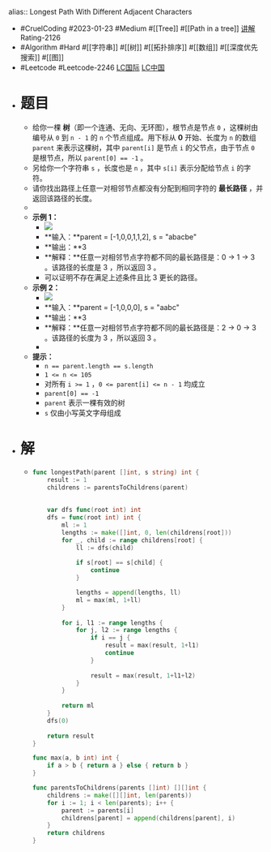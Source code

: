 alias:: Longest Path With Different Adjacent Characters

- #CruelCoding #2023-01-23 #Medium #[[Tree]] #[[Path in a tree]] [讲解](https://youtu.be/KzZ_Ya-2ODk) Rating-2126
- #Algorithm #Hard #[[字符串]] #[[树]] #[[拓扑排序]] #[[数组]] #[[深度优先搜索]] #[[图]]
- #Leetcode #Leetcode-2246 [LC国际](https://leetcode.com/problems/longest-path-with-different-adjacent-characters/) [LC中国](https://leetcode.cn/problems/longest-path-with-different-adjacent-characters/)
- # 题目
	- 给你一棵 **树**（即一个连通、无向、无环图），根节点是节点 `0` ，这棵树由编号从 `0` 到 `n - 1` 的 `n` 个节点组成。用下标从 **0** 开始、长度为 `n` 的数组 `parent` 来表示这棵树，其中 `parent[i]` 是节点 `i` 的父节点，由于节点 `0` 是根节点，所以 `parent[0] == -1` 。
	- 另给你一个字符串 `s` ，长度也是 `n` ，其中 `s[i]` 表示分配给节点 `i` 的字符。
	- 请你找出路径上任意一对相邻节点都没有分配到相同字符的 **最长路径** ，并返回该路径的长度。
	-
	- **示例 1：**
		- ![](https://assets.leetcode.com/uploads/2022/03/25/testingdrawio.png)
		- **输入：**parent = [-1,0,0,1,1,2], s = "abacbe"
		- **输出：**3
		- **解释：**任意一对相邻节点字符都不同的最长路径是：0 -> 1 -> 3 。该路径的长度是 3 ，所以返回 3 。
		- 可以证明不存在满足上述条件且比 3 更长的路径。
	- **示例 2：**
		- ![](https://assets.leetcode.com/uploads/2022/03/25/graph2drawio.png)
		- **输入：**parent = [-1,0,0,0], s = "aabc"
		- **输出：**3
		- **解释：**任意一对相邻节点字符都不同的最长路径是：2 -> 0 -> 3 。该路径的长度为 3 ，所以返回 3 。
		-
	- **提示：**
		- `n == parent.length == s.length`
		- `1 <= n <= 105`
		- 对所有 `i >= 1` ，`0 <= parent[i] <= n - 1` 均成立
		- `parent[0] == -1`
		- `parent` 表示一棵有效的树
		- `s` 仅由小写英文字母组成
- # 解
	- ```go
	  func longestPath(parent []int, s string) int {
	      result := 1
	      childrens := parentsToChildrens(parent)
	      
	      
	      var dfs func(root int) int
	      dfs = func(root int) int {
	          ml := 1
	          lengths := make([]int, 0, len(childrens[root]))
	          for _, child := range childrens[root] {
	              ll := dfs(child)
	              
	              if s[root] == s[child] {
	                  continue
	              }
	  
	              lengths = append(lengths, ll)
	              ml = max(ml, 1+ll)
	          }
	          
	          for i, l1 := range lengths {
	              for j, l2 := range lengths {
	                  if i == j {
	                      result = max(result, 1+l1)
	                      continue
	                  }
	                  
	                  result = max(result, 1+l1+l2)
	              }
	          }
	          
	          return ml
	      }
	      dfs(0)
	      
	      return result
	  }
	  
	  func max(a, b int) int {
	      if a > b { return a } else { return b }
	  }
	  
	  func parentsToChildrens(parents []int) [][]int {
	      childrens := make([][]int, len(parents))
	      for i := 1; i < len(parents); i++ {
	          parent := parents[i]
	          childrens[parent] = append(childrens[parent], i)
	      }
	      return childrens
	  }
	  ```